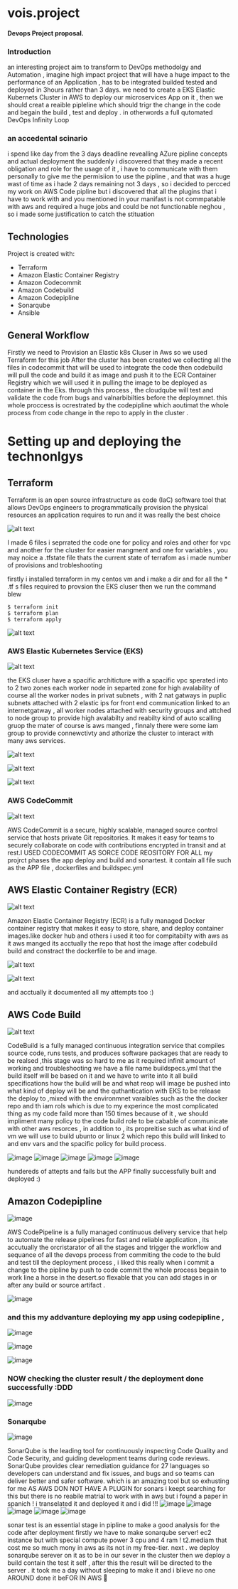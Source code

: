# vois.project 

#### Devops Project proposal.


### Introduction
an interesting project aim to transform to DevOps methodolgy and Automation , imagine high impact project that will have a huge impact to the performance of an Application , has to be integrated builded tested and deployed in 3hours rather than 3 days. we need to create a EKS Elastic Kubernets Cluster in AWS to deploy our microservices App on it , then we should creat a reaible pipleline which should trigr the change in the code and begain the build , test and deploy . in otherwords a full qutomated DevOps Infinity Loop  


### an accedental scinario
i spend like day from the 3 days deadline revealling AZure pipline concepts and actual deployment the suddenly i discovered that they made a recent obligation and role for the usage of it , i have to communicate with them personally to give me the permisiion to use the pipline , and that was a huge wast of time as i hade 2 days remaining not 3 days , so i decided to percced my work on AWS Code pipline but i discovered that all the plugins that i have to work with and you mentioned in your manifast is not commpatable with aws and required a huge jobs and could be not functionable neghou , so i made some justification to catch the stituation 

## Technologies

Project is created with:

* Terraform
* Amazon Elastic Container Registry 
* Amazon Codecommit 
* Amazon Codebuild  
* Amazon Codepipline 
* Sonarqube
* Ansible

## General  Workflow 

Firstly we need to Provision an Elastic k8s Cluser in Aws so we used Terraform for this job After the cluster has been created we collecting all the files in codecommit that will be used to integrate the code then codebuild will pull the code and build it as image and push it to the ECR Container Registry which we will used it in pulling the image to be deployed as container in the Eks. through this process , the cloudqube will test and validate the code from bugs and valnarbibilties before the deploymnet. this whole proccess is ocrestrated by the codepipline which aoutimat the whole process from code change in the repo to apply in the cluster .

# Setting up and deploying the technonlgys





## Terraform

Terraform is an open source infrastructure as code (IaC) software tool that allows DevOps engineers to programmatically provision the physical resources an application requires to run and it was really the best choice 

![alt text](https://github.com/xsalahdinX/vois.project/blob/main/pics/tr2.jpg)



I made 6 files i seprrated the code one for policy and roles and other for vpc and another for the cluster for easier mangment and one for variables , you may noice a .tfstate file thats the current state of terrafom as i made number of provisions and trobleshooting 

firstly i installed terraform in my centos vm and i make a dir and for all the * .tf s files required to provsion the EKS cluser then we run the command blew


```
$ terraform init
$ terraform plan
$ terraform apply
```

![alt text](https://github.com/xsalahdinX/vois.project/blob/main/pics/ter3.jpg)














### AWS Elastic Kubernetes Service (EKS)

![alt text](https://github.com/xsalahdinX/vois.project/blob/main/pics/eks%20cluster.png)


the EKS cluser have a spacific architicture with a spacific vpc sperated into to 2 two zones each worker node in separted zone for high avalability
of course all the worker nodes in privat subnets , with 2 nat gatways in puplic subnets attached with 2 elastic ips for front end communication linked to an internetgatway , all worker nodes attached with security groups and attched to node group to provide high avalabilty and reabilty kind of auto scalling gruop the mater of course is aws manged , finnaly there were some iam group to provide connewctivty and athorize the cluster to interact with many aws services. 

![alt text](https://github.com/xsalahdinX/vois.project/blob/main/pics/eksssssssssssss.jpg)

![alt text](https://github.com/xsalahdinX/vois.project/blob/main/pics/eks2.jpg)

![alt text](https://github.com/xsalahdinX/vois.project/blob/main/pics/eks%203.jpg)














### AWS CodeCommit


![alt text](https://github.com/xsalahdinX/vois.project/blob/main/pics/repo1.jpg)


AWS CodeCommit is a secure, highly scalable, managed source control service that hosts private Git repositories. It makes it easy for teams to securely collaborate on code with contributions encrypted in transit and at rest.I USED CODECOMMIT AS SORCE CODE REOSITORY FOR ALL my projrct phases  the app deploy and build and sonartest.  it contain all file such as the APP file , dockerfiles and buildspec.yml






## AWS Elastic Container Registry (ECR)



![alt text](https://github.com/xsalahdinX/vois.project/blob/main/pics/ecr1.jpg)


Amazon Elastic Container Registry (ECR) is a fully managed Docker container registry that makes it easy to store, share, and deploy container images.like docker hub and others i used it too for compitabilty with aws as it aws manged its acctually the repo that host the image after codebuild build and constract the dockerfile to be and image. 

![alt text](https://github.com/xsalahdinX/vois.project/blob/main/pics/ecr2.jpg)

![alt text](https://github.com/xsalahdinX/vois.project/blob/main/pics/ecr5.jpg)

and acctually it documented all my attempts too :)

## AWS Code Build   




![alt text](https://github.com/xsalahdinX/vois.project/blob/main/pics/build1.jpg)

CodeBuild is a fully managed continuous integration service that compiles source code, runs tests, and produces software packages that are ready to be realsed ,this stage was so hard to me as it required infinit amount of working and troubleshooting we have a file name buildspecs.yml that the build itself will be based on it and we have to write into it all build specifications how the build will be and what reop will image be pushed into what kind of deploy will be and the quthantication with EKS to be release the deploy to ,mixed with the environmnet varaibles such as the the docker repo and th iam rols which is due to my experince the most complicated thing as my code faild more than 150 times because of it , we should impliment many policy to the code build role to be cabable of communicate with other aws resorces , in addition to , its propreitise such as what kind of vm we will use to build ubunto or linux 2 which repo this build will linked to and env vars and the spacific policy for build process.

![image](https://github.com/xsalahdinX/vois.project/blob/main/pics/build2.jpg)
![image](https://github.com/xsalahdinX/vois.project/blob/main/pics/build3.jpg)
![image](https://github.com/xsalahdinX/vois.project/blob/main/pics/build4.jpg)
![image](https://github.com/xsalahdinX/vois.project/blob/main/pics/build4.jpg)
![image](https://github.com/xsalahdinX/vois.project/blob/main/pics/build7.jpg)

hundereds of attepts and fails but the APP finally successfully built and deployed :)

## Amazon Codepipline 



![image](https://github.com/xsalahdinX/vois.project/blob/main/pics/pip0.jpg)

AWS CodePipeline is a fully managed continuous delivery service that help to automate the release pipelines for fast and reliable application , its accutually the orcristarator of all the stages and trigger the workflow and sequance of all the devops process from commiting the code to the buld and test till the deployment process , i liked this really when i commit a change to the pipline by push to code commit the whole process begain to work line a horse in the desert.so flexable that you can add stages in or after any build or source artifact .


![image](https://github.com/xsalahdinX/vois.project/blob/main/pics/pip5.jpg)


### and this my addvanture deploying my app using codepipline , 
![image](https://github.com/xsalahdinX/vois.project/blob/main/pics/pip1.jpg)


![image](https://github.com/xsalahdinX/vois.project/blob/main/pics/pip2.jpg)


![image](https://github.com/xsalahdinX/vois.project/blob/main/pics/pip4.jpg)

### NOW checking the cluster result / the deployment done successfully :DDD
![image](https://github.com/xsalahdinX/vois.project/blob/main/pics/deployeks%20sucess.jpg)


### Sonarqube



![image](https://github.com/xsalahdinX/vois.project/blob/main/pics/SONAR%20T2.jpg)

SonarQube is the leading tool for continuously inspecting Code Quality and Code Security, and guiding development teams during code reviews. SonarQube provides clear remediation guidance for 27 languages so developers can understand and fix issues, and bugs and so teams can deliver better and safer software. which is an amazing tool but so exhusting for me AS AWS DON NOT HAVE A PLUGIN for sonars i keept searching for this but there is no reabile matrial to work with in aws but i found a paper in spanich ! i transelated it and deployed it and i did !!!
![image](https://github.com/xsalahdinX/vois.project/blob/main/pics/SONARCONFIG.jpg)
![image](https://github.com/xsalahdinX/vois.project/blob/main/pics/sonar1.jpg)
![image](https://github.com/xsalahdinX/vois.project/blob/main/pics/sonar2.jpg)
![image](https://github.com/xsalahdinX/vois.project/blob/main/pics/sonar3.jpg)
![image](https://github.com/xsalahdinX/vois.project/blob/main/pics/sonar4.jpg)


sonar test is an essential stage in pipline to make a good analysis for the code after deployment 
firstly we have to make sonarqube server! ec2 instance but with special compute power 3 cpu and 4 ram ! t2.mediam that cost me so much mony in aws as its not in my free-tier. next . we deploy sonarqube serever on it as to be in our sever in the cluster then we deploy a build contain the test it self , after this the result will be directed to the server . it took me a day without sleeping to make it and i blieve no one AROUND  done it beFOR IN AWS 🥇

















































